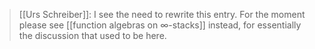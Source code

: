 
> [[Urs Schreiber]]: I see the need to rewrite this entry. For the moment please see [[function algebras on ∞-stacks]] instead, for essentially the discussion that used to be here.